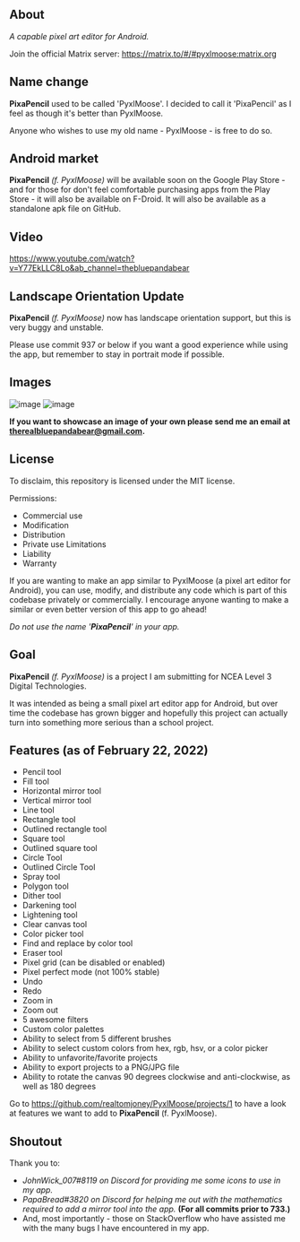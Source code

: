 ## About
*A capable pixel art editor for Android.*

Join the official Matrix server: https://matrix.to/#/#pyxlmoose:matrix.org

## Name change
**PixaPencil** used to be called 'PyxlMoose'. I decided to call it 'PixaPencil' as I feel as though it's better than PyxlMoose.

Anyone who wishes to use my old name - PyxlMoose - is free to do so.

## Android market
**PixaPencil** _(f. PyxlMoose)_ will be available soon on the Google Play Store - and for those for don't feel comfortable purchasing apps from the Play Store - it will also be available on F-Droid. It will also be available as a standalone apk file on GitHub. 

## Video
https://www.youtube.com/watch?v=Y77EkLLC8Lo&ab_channel=thebluepandabear

## Landscape Orientation Update
**PixaPencil** _(f. PyxlMoose)_ now has landscape orientation support, but this is very buggy and unstable. 

Please use commit 937 or below if you want a good experience while using the app, but remember to stay in portrait mode if possible.

## Images

![image](https://user-images.githubusercontent.com/50536495/152713363-a873fdd3-ecc6-4939-a495-28c4a35abbdb.png)
![image](https://user-images.githubusercontent.com/50536495/152713464-9049586a-2332-4625-b31d-99d822625879.png)


**If you want to showcase an image of your own please send me an email at therealbluepandabear@gmail.com.**

## License

To disclaim, this repository is licensed under the MIT license.

Permissions:
- Commercial use
- Modification
- Distribution
- Private use
Limitations
- Liability
- Warranty

If you are wanting to make an app similar to PyxlMoose (a pixel art editor for Android), you can use, modify, and distribute any code which is part of this codebase privately or commercially. I encourage anyone wanting to make a similar or even better version of this app to go ahead!

_Do not use the name '**PixaPencil**' in your app._

## Goal
**PixaPencil** _(f. PyxlMoose)_ is a project I am submitting for NCEA Level 3 Digital Technologies.

It was intended as being a small pixel art editor app for Android, but over time the codebase has grown bigger and hopefully this project can actually turn into something more serious than a school project.

## Features (as of February 22, 2022)
- Pencil tool
- Fill tool
- Horizontal mirror tool
- Vertical mirror tool
- Line tool
- Rectangle tool
- Outlined rectangle tool
- Square tool
- Outlined square tool
- Circle Tool
- Outlined Circle Tool
- Spray tool
- Polygon tool
- Dither tool
- Darkening tool
- Lightening tool
- Clear canvas tool
- Color picker tool
- Find and replace by color tool
- Eraser tool
- Pixel grid (can be disabled or enabled) 
- Pixel perfect mode (not 100% stable)
- Undo
- Redo
- Zoom in
- Zoom out
- 5 awesome filters
- Custom color palettes
- Ability to select from 5 different brushes
- Ability to select custom colors from hex, rgb, hsv, or a color picker
- Ability to unfavorite/favorite projects
- Ability to export projects to a PNG/JPG file
- Ability to rotate the canvas 90 degrees clockwise and anti-clockwise, as well as 180 degrees

Go to https://github.com/realtomjoney/PyxlMoose/projects/1 to have a look at features we want to add to **PixaPencil** (f. PyxlMoose).

## Shoutout
Thank you to:
- _JohnWick_007#8119 on Discord for providing me some icons to use in my app._
- _PapaBread#3820 on Discord for helping me out with the mathematics required to add a mirror tool into the app._ **(For all commits prior to 733.)**
- And, most importantly - those on StackOverflow who have assisted me with the many bugs I have encountered in my app.
